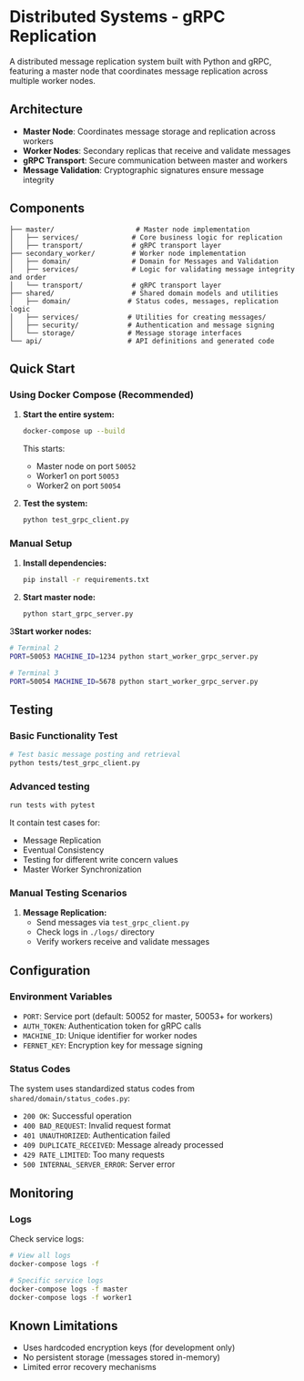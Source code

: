 # Distributed Systems - gRPC Replication

A distributed message replication system built with Python and gRPC, featuring a master node that coordinates message replication across multiple worker nodes.

## Architecture

- **Master Node**: Coordinates message storage and replication across workers
- **Worker Nodes**: Secondary replicas that receive and validate messages
- **gRPC Transport**: Secure communication between master and workers
- **Message Validation**: Cryptographic signatures ensure message integrity

## Components

```
├── master/                    # Master node implementation
│   ├── services/             # Core business logic for replication
│   ├── transport/            # gRPC transport layer
├── secondary_worker/         # Worker node implementation
│   ├── domain/               # Domain for Messages and Validation
│   ├── services/             # Logic for validating message integrity and order
│   └── transport/            # gRPC transport layer
├── shared/                   # Shared domain models and utilities
│   ├── domain/              # Status codes, messages, replication logic
│   ├── services/            # Utilities for creating messages/  
│   ├── security/            # Authentication and message signing
│   └── storage/             # Message storage interfaces
└── api/                     # API definitions and generated code
```

## Quick Start

### Using Docker Compose (Recommended)

1. **Start the entire system:**
   ```bash
   docker-compose up --build
   ```

   This starts:
   - Master node on port `50052`
   - Worker1 on port `50053`
   - Worker2 on port `50054`

2. **Test the system:**
   ```bash
   python test_grpc_client.py
   ```

### Manual Setup

1. **Install dependencies:**
   ```bash
   pip install -r requirements.txt
   ```

2. **Start master node:**
   ```bash
   python start_grpc_server.py
   ```

3**Start worker nodes:**
   ```bash
   # Terminal 2
   PORT=50053 MACHINE_ID=1234 python start_worker_grpc_server.py

   # Terminal 3
   PORT=50054 MACHINE_ID=5678 python start_worker_grpc_server.py
   ```

## Testing

### Basic Functionality Test

```bash
# Test basic message posting and retrieval
python tests/test_grpc_client.py
```
### Advanced testing

```bash
run tests with pytest
```

It contain test cases for:
- Message Replication
- Eventual Consistency
- Testing for different write concern values
- Master Worker Synchronization


### Manual Testing Scenarios

1. **Message Replication:**
   - Send messages via `test_grpc_client.py`
   - Check logs in `./logs/` directory
   - Verify workers receive and validate messages

## Configuration

### Environment Variables

- `PORT`: Service port (default: 50052 for master, 50053+ for workers)
- `AUTH_TOKEN`: Authentication token for gRPC calls
- `MACHINE_ID`: Unique identifier for worker nodes
- `FERNET_KEY`: Encryption key for message signing

### Status Codes

The system uses standardized status codes from `shared/domain/status_codes.py`:

- `200 OK`: Successful operation
- `400 BAD_REQUEST`: Invalid request format
- `401 UNAUTHORIZED`: Authentication failed
- `409 DUPLICATE_RECEIVED`: Message already processed
- `429 RATE_LIMITED`: Too many requests
- `500 INTERNAL_SERVER_ERROR`: Server error

## Monitoring

### Logs

Check service logs:
```bash
# View all logs
docker-compose logs -f

# Specific service logs
docker-compose logs -f master
docker-compose logs -f worker1
```

## Known Limitations

- Uses hardcoded encryption keys (for development only)
- No persistent storage (messages stored in-memory)
- Limited error recovery mechanisms
